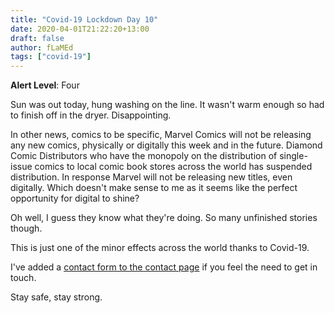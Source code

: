 ```yaml
---
title: "Covid-19 Lockdown Day 10"
date: 2020-04-01T21:22:20+13:00
draft: false
author: fLaMEd
tags: ["covid-19"]
---
```


**Alert Level**: Four

Sun was out today, hung washing on the line. It wasn't warm enough so had to finish off in the dryer. Disappointing. 

In other news, comics to be specific, Marvel Comics will not be releasing any new comics, physically or digitally this week and in the future. Diamond Comic Distributors who have the monopoly on the distribution of single-issue comics to local comic book stores across the world has suspended distribution. In response Marvel will not be releasing new titles, even digitally. Which doesn't make sense to me as it seems like the perfect opportunity for digital to shine?

Oh well, I guess they know what they're doing. So many unfinished stories though.

This is just one of the minor effects across the world thanks to Covid-19.

I've added a [contact form to the contact page](https://flamed.nz/contact/) if you feel the need to get in touch.

Stay safe, stay strong.